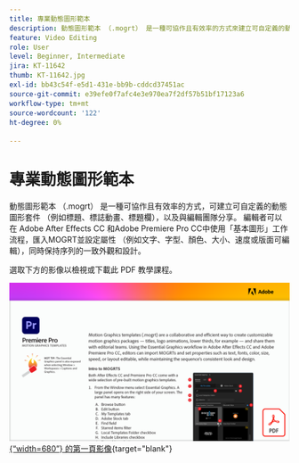 ```yaml
---
title: 專業動態圖形範本
description: 動態圖形範本 （.mogrt） 是一種可協作且有效率的方式來建立可自定義的動態圖形套件 —標題、標誌動畫、標題欄，以及與編輯團隊分享
feature: Video Editing
role: User
level: Beginner, Intermediate
jira: KT-11642
thumb: KT-11642.jpg
exl-id: bb43c54f-e5d1-431e-bb9b-cddcd37451ac
source-git-commit: e39efe0f7afc4e3e970ea7f2df57b51bf17123a6
workflow-type: tm+mt
source-wordcount: '122'
ht-degree: 0%

---
```


# 專業動態圖形範本

動態圖形範本 （.mogrt） 是一種可協作且有效率的方式，可建立可自定義的動態圖形套件 （例如標題、標誌動畫、標題欄），以及與編輯團隊分享。 編輯者可以在 Adobe After Effects CC 和Adobe Premiere Pro CC中使用「基本圖形」工作流程，匯入MOGRT並設定屬性 （例如文字、字型、顏色、大小、速度或版面可編輯），同時保持序列的一致外觀和設計。

選取下方的影像以檢視或下載此 PDF 教學課程。

[![教學課程](assets/MORGTs.png){“width=680”} 的第一頁影像](assets/Adobe-Premiere-Pro-Motion-Graphics-Templates.pdf){target="blank"}
